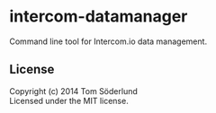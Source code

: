 # intercom-datamanager

Command line tool for Intercom.io data management.

## License
Copyright (c) 2014 Tom Söderlund  
Licensed under the MIT license.